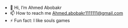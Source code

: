 - 👋 Hi, I’m Ahmed Abobakr
- 📫 How to reach me Ahmed.abobakr1111111@gmail.com
- ⚡ Fun fact: I like souls games

<!---
bakr286/bakr286 is a ✨ special ✨ repository because its `README.md` (this file) appears on your GitHub profile.
You can click the Preview link to take a look at your changes.
--->
